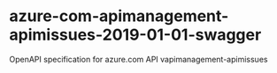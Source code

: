 # azure-com-apimanagement-apimissues-2019-01-01-swagger
OpenAPI specification for azure.com API vapimanagement-apimissues
